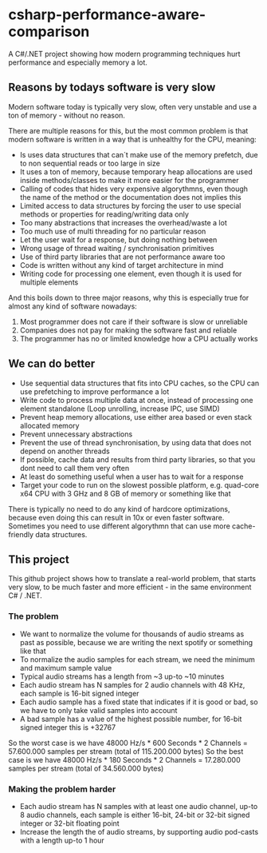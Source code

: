 # csharp-performance-aware-comparison
A C#/.NET project showing how modern programming techniques hurt performance and especially memory a lot.

## Reasons by todays software is very slow

Modern software today is typically very slow, often very unstable and use a ton of memory - without no reason.

There are multiple reasons for this, but the most common problem is that modern software is written in a way that is unhealthy for the CPU, meaning:

- Is uses data structures that can´t make use of the memory prefetch, due to non sequential reads or too large in size
- It uses a ton of memory, because temporary heap allocations are used inside methods/classes to make it more easier for the programmer
- Calling of codes that hides very expensive algorythmns, even though the name of the method or the documentation does not implies this
- Limited access to data structures by forcing the user to use special methods or properties for reading/writing data only
- Too many abstractions that increases the overhead/waste a lot
- Too much use of multi threading for no particular reason
- Let the user wait for a response, but doing nothing between
- Wrong usage of thread waiting / synchronisation primitives
- Use of third party libraries that are not performance aware too
- Code is written without any kind of target architecture in mind
- Writing code for processing one element, even though it is used for multiple elements

And this boils down to three major reasons, why this is especially true for almost any kind of software nowadays:

1. Most programmer does not care if their software is slow or unreliable
2. Companies does not pay for making the software fast and reliable
3. The programmer has no or limited knowledge how a CPU actually works

## We can do better

- Use sequential data structures that fits into CPU caches, so the CPU can use prefetching to improve performance a lot
- Write code to process multiple data at once, instead of processing one element standalone (Loop unrolling, increase IPC, use SIMD)
- Prevent heap memory allocations, use either area based or even stack allocated memory
- Prevent unnecessary abstractions
- Prevent the use of thread synchronisation, by using data that does not depend on another threads
- If possible, cache data and results from third party libraries, so that you dont need to call them very often
- At least do something useful when a user has to wait for a response
- Target your code to run on the slowest possible platform, e.g. quad-core x64 CPU with 3 GHz and 8 GB of memory or something like that

There is typically no need to do any kind of hardcore optimizations, because even doing this can result in 10x or even faster software.
Sometimes you need to use different algorythmn that can use more cache-friendly data structures.

## This project

This github project shows how to translate a real-world problem, that starts very slow, to be much faster and more efficient - in the same environment C# / .NET.

### The problem

- We want to normalize the volume for thousands of audio streams as past as possible, because we are writing the next spotify or something like that
- To normalize the audio samples for each stream, we need the minimum and maximum sample value
- Typical audio streams has a length from ~3 up-to ~10 minutes
- Each audio stream has N samples for 2 audio channels with 48 KHz, each sample is 16-bit signed integer
- Each audio sample has a fixed state that indicates if it is good or bad, so we have to only take valid samples into account
- A bad sample has a value of the highest possible number, for 16-bit signed integer this is +32767

So the worst case is we have 48000 Hz/s * 600 Seconds * 2 Channels = 57.600.000 samples per stream (total of 115.200.000 bytes)
So the best case is we have 48000 Hz/s * 180 Seconds * 2 Channels = 17.280.000 samples per stream (total of 34.560.000 bytes)

### Making the problem harder

- Each audio stream has N samples with at least one audio channel, up-to 8 audio channels, each sample is either 16-bit, 24-bit or 32-bit signed integer or 32-bit floating point
- Increase the length the of audio streams, by supporting audio pod-casts with a length up-to 1 hour
